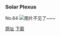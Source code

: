 ### Solar Plexus
No.64
![图片不见了~~~](https://imgs.xkcd.com/comics/solar_plexus.jpg)

[原址](https://xkcd.com//64) [下载](https://imgs.xkcd.com/comics/solar_plexus.jpg)

